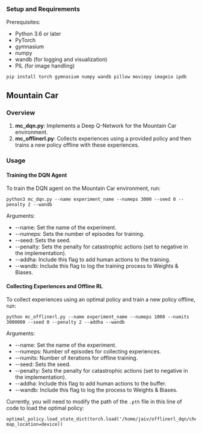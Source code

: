 ### Setup and Requirements
Prerequisites:
- Python 3.6 or later
- PyTorch
- gymnasium
- numpy
- wandb (for logging and visualization)
- PIL (for image handling)
```
pip install torch gymnasium numpy wandb pillow moviepy imageio ipdb 
```

## Mountain Car

### Overview
1. **mc_dqn.py**: Implements a Deep Q-Network for the Mountain Car environment.
2. **mc_offlinerl.py**: Collects experiences using a provided policy and then trains a new policy offline with these experiences.

### Usage
#### Training the DQN Agent
To train the DQN agent on the Mountain Car environment, run:
```
python3 mc_dqn.py --name experiment_name --numeps 3000 --seed 0 --penalty 2 --wandb
```
Arguments:
- --name: Set the name of the experiment.
- --numeps: Sets the number of episodes for training.
- --seed: Sets the seed.
- --penalty: Sets the penalty for catastrophic actions (set to negative in the implementation).
- --addha: Include this flag to add human actions to the training.
- --wandb: Include this flag to log the training process to Weights & Biases.

#### Collecting Experiences and Offline RL
To collect experiences using an optimal policy and train a new policy offline, run:
```
python mc_offlinerl.py --name experiment_name --numeps 1000 --numits 3000000 --seed 0 --penalty 2 --addha --wandb
```
Arguments:
- --name: Set the name of the experiment.
- --numeps: Number of episodes for collecting experiences.
- --numits: Number of iterations for offline training.
- --seed: Sets the seed.
- --penalty: Sets the penalty for catastrophic actions (set to negative in the implementation).
- --addha: Include this flag to add human actions to the buffer.
- --wandb: Include this flag to log the process to Weights & Biases.

Currently, you will need to modify the path of the `.pth` file in this line of code to load the optimal policy:
```
optimal_policy.load_state_dict(torch.load('/home/jaiv/offlinerl_dqn/checkpoints/mc_hirl_v1_s0/mc_dqn_2500.pth', map_location=device))
```
